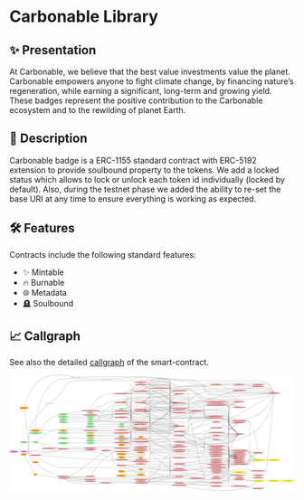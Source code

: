 # Carbonable Library

## ✨ Presentation

At Carbonable, we believe that the best value investments value the planet. Carbonable empowers anyone to fight climate change, by financing nature’s regeneration, while earning a significant, long-term and growing yield. These badges represent the positive contribution to the Carbonable ecosystem and to the rewilding of planet Earth.

## 📖 Description

Carbonable badge is a ERC-1155 standard contract with ERC-5192 extension to provide soulbound property to the tokens. We add a locked status which allows to lock or unlock each token id individually (locked by default). Also, during the testnet phase we added the ability to re-set the base URI at any time to ensure everything is working as expected.

## 🛠️ Features

Contracts include the following standard features:
- ✨ Mintable
- 🔥 Burnable
- 🌐 Metadata
- 🪦 Soulbound

## 📈 Callgraph

See also the detailed [callgraph](../callgraphs/CarbonableBadge.gv) of the smart-contract.

![callgraph](../callgraphs/CarbonableBadge.gv.svg)